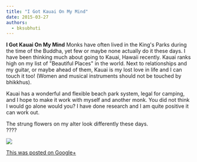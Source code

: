 ```yaml
---
title: "I Got Kauai On My Mind"
date: 2015-03-27
authors: 
  - bksubhuti
---
```


**I Got Kauai On My Mind** Monks have often lived in the King's Parks during the time of the Buddha, yet few or maybe none actually do it these days. I have been thinking much about going to Kauai, Hawaii recently. Kauai ranks high on my list of "Beautiful Places" in the world. Next to relationships and my guitar, or maybe ahead of them, Kauai is my lost love in life and I can touch it too! (Women and musical instruments should not be touched by bhikkhus).  
  
Kauai has a wonderful and flexible beach park system, legal for camping, and I hope to make it work with myself and another monk. You did not think I would go alone would you? I have done research and I am quite positive it can work out.  
  
The strung flowers on my alter look differently these days.  
????﻿

![](https://lh3.googleusercontent.com/-dD6qEbx1Hqs/VRU2tHJnmuI/AAAAAAAALMM/ZVu3u5kRa3A/w506-h750/15%2B-%2B1)

[This was posted on Google+](https://plus.google.com/+BhikkhuSubhuti/posts/CMkmHH62QHe)